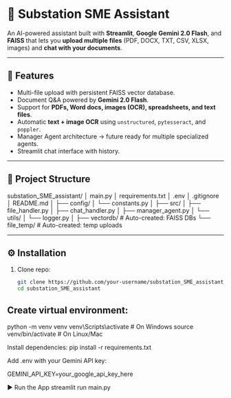 # 📄 Substation SME Assistant

An AI-powered assistant built with **Streamlit**, **Google Gemini 2.0 Flash**, and **FAISS** that lets you **upload multiple files** (PDF, DOCX, TXT, CSV, XLSX, images) and **chat with your documents**.

---

## 🚀 Features
- Multi-file upload with persistent FAISS vector database.
- Document Q&A powered by **Gemini 2.0 Flash**.
- Support for **PDFs, Word docs, images (OCR), spreadsheets, and text files**.
- Automatic **text + image OCR** using `unstructured`, `pytesseract`, and `poppler`.
- Manager Agent architecture → future ready for multiple specialized agents.
- Streamlit chat interface with history.

---

## 📂 Project Structure
substation_SME_assistant/
│ main.py
│ requirements.txt
│ .env
│ .gitignore
│ README.md
│
├── config/
│ └── constants.py
│
├── src/
│ ├── file_handler.py
│ ├── chat_handler.py
│ ├── manager_agent.py
│ └── utils/
│ └── logger.py
│
├── vectordb/ # Auto-created: FAISS DBs
└── file_temp/ # Auto-created: temp uploads

---

## ⚙️ Installation

1. Clone repo:
   ```bash
   git clone https://github.com/your-username/substation_SME_assistant.git
   cd substation_SME_assistant
   
## Create virtual environment:

python -m venv venv
venv\Scripts\activate   # On Windows
source venv/bin/activate  # On Linux/Mac

Install dependencies:
pip install -r requirements.txt

Add .env with your Gemini API key:

GEMINI_API_KEY=your_google_api_key_here

▶️ Run the App
streamlit run main.py
